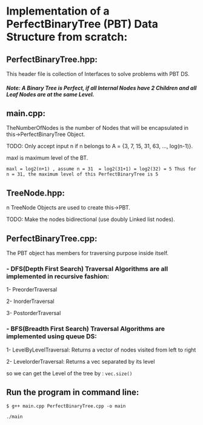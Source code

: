 # Implementation of a PerfectBinaryTree (PBT) Data Structure from scratch: 
## PerfectBinaryTree.hpp:
This header file is collection of Interfaces to solve problems with PBT DS.
##### Note: A Binary Tree is Perfect, if all Internal Nodes have 2 Children and all Leaf Nodes are at the same Level. 
## main.cpp: 
TheNumberOfNodes is the number of Nodes that will be encapsulated in this->PerfectBinaryTree Object.

TODO: Only accept input n if n belongs to A = {3, 7, 15, 31, 63, ..., log(n-1)}. 

maxl is maximum level of the BT. 

`maxl = log2(n+1) , assume n = 31 
    = log2(31+1)
    = log2(32)
    = 5
    Thus for n = 31,
    the maximum level of this PerfectBinaryTree is 5`
    
## TreeNode.hpp: 
n TreeNode Objects are used to create this->PBT.

TODO: Make the nodes bidirectional (use doubly Linked list nodes).

## PerfectBinaryTree.cpp:    
The PBT object has members for traversing  purpose inside itself.
### - DFS(Depth First Search) Traversal Algorithms are all implemented in recursive fashion:
1- PreorderTraversal

2- InorderTraversal

3- PostorderTraversal
### - BFS(Breadth First Search) Traversal Algorithms are implemented using queue DS:
1- LevelByLevelTraversal:
Returns a vector of nodes visited from left to right

2- LevelorderTraversal:
Returns a vec separated by its level

so we can get the Level of the tree  by :
`vec.size()`

## Run the program in command line:
`$ g++ main.cpp PerfectBinaryTree.cpp -o main`

`./main` 